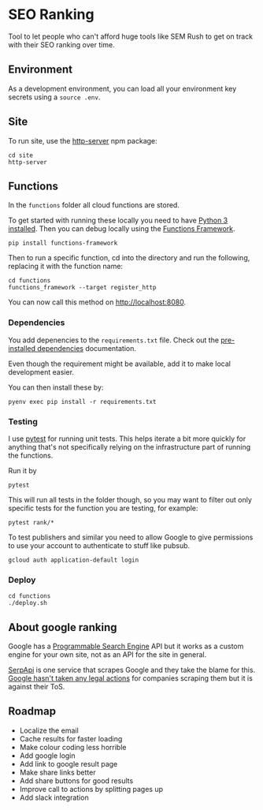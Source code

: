# SEO Ranking

Tool to let people who can't afford huge tools like SEM Rush to get on track with their SEO ranking over time.

## Environment

As a development environment, you can load all your environment key secrets using a `source .env`.

## Site

To run site, use the [http-server](https://www.npmjs.com/package/http-server) npm package:

```
cd site
http-server
```

## Functions

In the `functions` folder all cloud functions are stored.

To get started with running these locally you need to have [Python 3 installed](https://opensource.com/article/19/5/python-3-default-mac). Then you can debug locally using the [Functions Framework](https://cloud.google.com/functions/docs/running/function-frameworks).

```shell
pip install functions-framework
```

Then to run a specific function, cd into the directory and run the following, replacing it with the function name:

```shell
cd functions
functions_framework --target register_http
```

You can now call this method on [http://localhost:8080](http://localhost:8080).


### Dependencies

You add depenencies to the `requirements.txt` file. Check out the [pre-installed dependencies](https://cloud.google.com/functions/docs/writing/specifying-dependencies-python) documentation.

Even though the requirement might be available, add it to make local development easier.

You can then install these by:

```shell
pyenv exec pip install -r requirements.txt
```

### Testing

I use [pytest](https://docs.pytest.org/) for running unit tests. This helps iterate a bit more quickly for anything that's not specifically relying on the infrastructure part of running the functions.

Run it by

```shell
pytest
```

This will run all tests in the folder though, so you may want to filter out only specific tests for the function you are testing, for example:

```shell
pytest rank/*
```

To test publishers and similar you need to allow Google to give permissions to use your account to authenticate to stuff like pubsub.

```shell
gcloud auth application-default login
```

### Deploy

```shell
cd functions
./deploy.sh
```

## About google ranking

Google has a [Programmable Search Engine](https://developers.google.com/custom-search/v1/introduction) API but it works as a custom engine for your own site, not as an API for the site in general.

[SerpApi](https://serpapi.com/) is one service that scrapes Google and they take the blame for this. [Google hasn't taken any legal actions](https://dataforseo.com/blog/is-scraping-google-serps-legal) for companies scraping them but it is against their ToS.

## Roadmap

- Localize the email
- Cache results for faster loading
- Make colour coding less horrible
- Add google login
- Add link to google result page
- Make share links better
- Add share buttons for good results
- Improve call to actions by splitting pages up
- Add slack integration